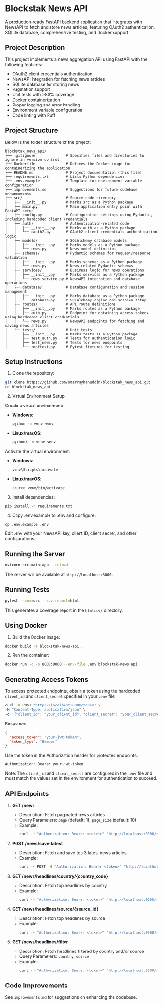 # Blockstak News API

A production-ready FastAPI backend application that integrates with NewsAPI to fetch and store news articles, featuring OAuth2 authentication, SQLite database, comprehensive testing, and Docker support.

## Project Description

This project implements a news aggregation API using FastAPI with the following features:
- OAuth2 client credentials authentication
- NewsAPI integration for fetching news articles
- SQLite database for storing news
- Pagination support
- Unit tests with >80% coverage
- Docker containerization
- Proper logging and error handling
- Environment variable configuration
- Code linting with Ruff

## Project Structure

Below is the folder structure of the project:

```
blockstak_news_api/
├── .gitignore              # Specifies files and directories to ignore in version control
├── Dockerfile              # Defines the Docker image for containerizing the application
├── README.md               # Project documentation (this file)
├── requirements.txt        # Lists Python dependencies
├── .env.example            # Template for environment variable configuration
├── improvements.md         # Suggestions for future codebase enhancements
├── src/                    # Source code directory
│   ├── __init__.py         # Marks src as a Python package
│   ├── main.py             # Main application entry point with FastAPI setup
│   ├── config.py           # Configuration settings using Pydantic, including hardcoded client credentials
│   ├── auth/               # Authentication-related code
│   │   ├── __init__.py     # Marks auth as a Python package
│   │   └── oauth2.py       # OAuth2 client credentials authentication logic
│   ├── models/             # SQLAlchemy database models
│   │   ├── __init__.py     # Marks models as a Python package
│   │   └── news.py         # News model definition
│   ├── schemas/            # Pydantic schemas for request/response validation
│   │   ├── __init__.py     # Marks schemas as a Python package
│   │   └── news.py         # News-related Pydantic schemas
│   ├── services/           # Business logic for news operations
│   │   ├── __init__.py     # Marks services as a Python package
│   │   └── news_service.py # NewsAPI integration and database operations
│   ├── database/           # Database configuration and session management
│   │   ├── __init__.py     # Marks database as a Python package
│   │   └── database.py     # SQLAlchemy engine and session setup
│   ├── routes/             # API route definitions
│   │   ├── __init__.py     # Marks routes as a Python package
│   │   ├── auth.py         # Endpoint for obtaining access tokens using hardcoded client credentials
│   │   └── news.py         # NewsAPI endpoints for fetching and saving news articles
│   └── tests/              # Unit tests
│       ├── __init__.py     # Marks tests as a Python package
│       ├── test_auth.py    # Tests for authentication logic
│       ├── test_news.py    # Tests for news endpoints
│       └── conftest.py     # Pytest fixtures for testing
```

## Setup Instructions

1. Clone the repository:
```bash
git clone https://github.com/omarrayhanuddin/blockstak_news_api.git
cd blockstak_news_api
```

2. Virtual Environment Setup

Create a virtual environment:

   - **Windows**:

     ```bash
     python -m venv venv
     ```

   - **Linux/macOS**:

     ```bash
     python3 -m venv venv
     ```

Activate the virtual environment:

   - **Windows**:

     ```bash
     venv\Scripts\activate
     ```

   - **Linux/macOS**:

     ```bash
     source venv/bin/activate
     ```

3. Install dependencies:
```bash
pip install -r requirements.txt
```

4. Copy .env.example to .env and configure:
```bash
cp .env.example .env
```
Edit .env with your NewsAPI key, client ID, client secret, and other configurations.

## Running the Server

```bash
uvicorn src.main:app --reload
```

The server will be available at `http://localhost:8000`.

## Running Tests

```bash
pytest --cov=src --cov-report=html
```

This generates a coverage report in the `htmlcov/` directory.

## Using Docker

1. Build the Docker image:
```bash
docker build -t blockstak-news-api .
```

2. Run the container:
```bash
docker run -d -p 8000:8000 --env-file .env blockstak-news-api
```

## Generating Access Tokens

To access protected endpoints, obtain a token using the hardcoded `client_id` and `client_secret` specified in your `.env` file:

```bash
curl -X POST "http://localhost:8000/token" \
-H "Content-Type: application/json" \
-d '{"client_id": "your_client_id", "client_secret": "your_client_secret"}'
```

Response:
```json
{
  "access_token": "your-jwt-token",
  "token_type": "Bearer"
}
```

Use the token in the Authorization header for protected endpoints:
```
Authorization: Bearer your-jwt-token
```

Note: The `client_id` and `client_secret` are configured in the `.env` file and must match the values set in the environment for authentication to succeed.

## API Endpoints

1. **GET /news**
   - Description: Fetch paginated news articles
   - Query Parameters: `page` (default: 1), `page_size` (default: 10)
   - Example:
     ```bash
     curl -H "Authorization: Bearer <token>" "http://localhost:8000/news?page=1&page_size=10"
     ```

2. **POST /news/save-latest**
   - Description: Fetch and save top 3 latest news articles
   - Example:
     ```bash
     curl -X POST -H "Authorization: Bearer <token>" "http://localhost:8000/news/save-latest"
     ```

3. **GET /news/headlines/country/{country_code}**
   - Description: Fetch top headlines by country
   - Example:
     ```bash
     curl -H "Authorization: Bearer <token>" "http://localhost:8000/news/headlines/country/us"
     ```

4. **GET /news/headlines/source/{source_id}**
   - Description: Fetch top headlines by source
   - Example:
     ```bash
     curl -H "Authorization: Bearer <token>" "http://localhost:8000/news/headlines/source/bbc-news"
     ```

5. **GET /news/headlines/filter**
   - Description: Fetch headlines filtered by country and/or source
   - Query Parameters: `country`, `source`
   - Example:
     ```bash
     curl -H "Authorization: Bearer <token>" "http://localhost:8000/news/headlines/filter?country=us&source=bbc-news"
     ```

## Code Improvements

See `improvements.md` for suggestions on enhancing the codebase.
